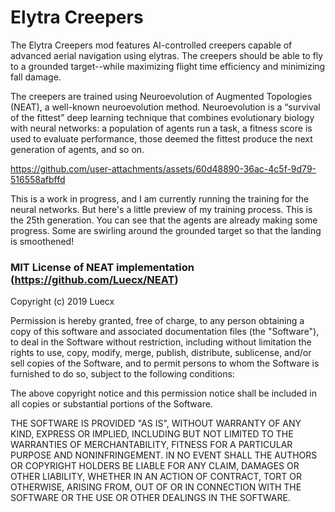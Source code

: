 
# Elytra Creepers

The Elytra Creepers mod features AI-controlled creepers capable of advanced aerial navigation using elytras. The creepers should be able to fly to a grounded target--while maximizing flight time efficiency and minimizing fall damage.

The creepers are trained using Neuroevolution of Augmented Topologies (NEAT), a well-known neuroevolution method. Neuroevolution is a “survival of the fittest” deep learning technique that combines evolutionary biology with neural networks: a population of agents run a task, a fitness score is used to evaluate performance, those deemed the fittest produce the next generation of agents, and so on.


https://github.com/user-attachments/assets/60d48890-36ac-4c5f-9d79-516558afbffd

This is a work in progress, and I am currently running the training for the neural networks. But here's a little preview of my training process. This is the 25th generation. You can see that the agents are already making some progress. Some are swirling around the grounded target so that the landing is smoothened!


### MIT License of NEAT implementation (https://github.com/Luecx/NEAT)

Copyright (c) 2019 Luecx

Permission is hereby granted, free of charge, to any person obtaining a copy
of this software and associated documentation files (the "Software"), to deal
in the Software without restriction, including without limitation the rights
to use, copy, modify, merge, publish, distribute, sublicense, and/or sell
copies of the Software, and to permit persons to whom the Software is
furnished to do so, subject to the following conditions:

The above copyright notice and this permission notice shall be included in all
copies or substantial portions of the Software.

THE SOFTWARE IS PROVIDED "AS IS", WITHOUT WARRANTY OF ANY KIND, EXPRESS OR
IMPLIED, INCLUDING BUT NOT LIMITED TO THE WARRANTIES OF MERCHANTABILITY,
FITNESS FOR A PARTICULAR PURPOSE AND NONINFRINGEMENT. IN NO EVENT SHALL THE
AUTHORS OR COPYRIGHT HOLDERS BE LIABLE FOR ANY CLAIM, DAMAGES OR OTHER
LIABILITY, WHETHER IN AN ACTION OF CONTRACT, TORT OR OTHERWISE, ARISING FROM,
OUT OF OR IN CONNECTION WITH THE SOFTWARE OR THE USE OR OTHER DEALINGS IN THE
SOFTWARE.
